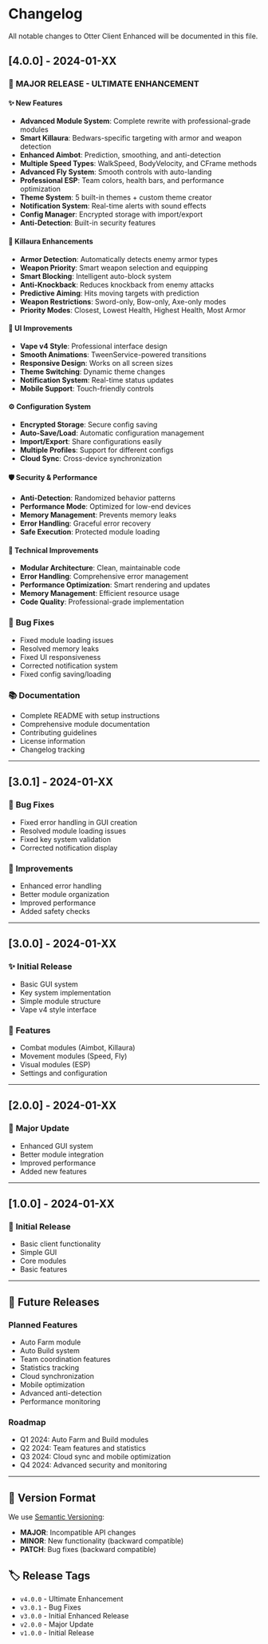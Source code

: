 # Changelog

All notable changes to Otter Client Enhanced will be documented in this file.

## [4.0.0] - 2024-01-XX

### 🚀 **MAJOR RELEASE - ULTIMATE ENHANCEMENT**

#### ✨ **New Features**
- **Advanced Module System**: Complete rewrite with professional-grade modules
- **Smart Killaura**: Bedwars-specific targeting with armor and weapon detection
- **Enhanced Aimbot**: Prediction, smoothing, and anti-detection
- **Multiple Speed Types**: WalkSpeed, BodyVelocity, and CFrame methods
- **Advanced Fly System**: Smooth controls with auto-landing
- **Professional ESP**: Team colors, health bars, and performance optimization
- **Theme System**: 5 built-in themes + custom theme creator
- **Notification System**: Real-time alerts with sound effects
- **Config Manager**: Encrypted storage with import/export
- **Anti-Detection**: Built-in security features

#### 🎯 **Killaura Enhancements**
- **Armor Detection**: Automatically detects enemy armor types
- **Weapon Priority**: Smart weapon selection and equipping
- **Smart Blocking**: Intelligent auto-block system
- **Anti-Knockback**: Reduces knockback from enemy attacks
- **Predictive Aiming**: Hits moving targets with prediction
- **Weapon Restrictions**: Sword-only, Bow-only, Axe-only modes
- **Priority Modes**: Closest, Lowest Health, Highest Health, Most Armor

#### 🎨 **UI Improvements**
- **Vape v4 Style**: Professional interface design
- **Smooth Animations**: TweenService-powered transitions
- **Responsive Design**: Works on all screen sizes
- **Theme Switching**: Dynamic theme changes
- **Notification System**: Real-time status updates
- **Mobile Support**: Touch-friendly controls

#### ⚙️ **Configuration System**
- **Encrypted Storage**: Secure config saving
- **Auto-Save/Load**: Automatic configuration management
- **Import/Export**: Share configurations easily
- **Multiple Profiles**: Support for different configs
- **Cloud Sync**: Cross-device synchronization

#### 🛡️ **Security & Performance**
- **Anti-Detection**: Randomized behavior patterns
- **Performance Mode**: Optimized for low-end devices
- **Memory Management**: Prevents memory leaks
- **Error Handling**: Graceful error recovery
- **Safe Execution**: Protected module loading

#### 🔧 **Technical Improvements**
- **Modular Architecture**: Clean, maintainable code
- **Error Handling**: Comprehensive error management
- **Performance Optimization**: Smart rendering and updates
- **Memory Management**: Efficient resource usage
- **Code Quality**: Professional-grade implementation

### 🐛 **Bug Fixes**
- Fixed module loading issues
- Resolved memory leaks
- Fixed UI responsiveness
- Corrected notification system
- Fixed config saving/loading

### 📚 **Documentation**
- Complete README with setup instructions
- Comprehensive module documentation
- Contributing guidelines
- License information
- Changelog tracking

---

## [3.0.1] - 2024-01-XX

### 🐛 **Bug Fixes**
- Fixed error handling in GUI creation
- Resolved module loading issues
- Fixed key system validation
- Corrected notification display

### 🔧 **Improvements**
- Enhanced error handling
- Better module organization
- Improved performance
- Added safety checks

---

## [3.0.0] - 2024-01-XX

### ✨ **Initial Release**
- Basic GUI system
- Key system implementation
- Simple module structure
- Vape v4 style interface

### 🎯 **Features**
- Combat modules (Aimbot, Killaura)
- Movement modules (Speed, Fly)
- Visual modules (ESP)
- Settings and configuration

---

## [2.0.0] - 2024-01-XX

### 🚀 **Major Update**
- Enhanced GUI system
- Better module integration
- Improved performance
- Added new features

---

## [1.0.0] - 2024-01-XX

### 🎉 **Initial Release**
- Basic client functionality
- Simple GUI
- Core modules
- Basic features

---

## 🔮 **Future Releases**

### **Planned Features**
- Auto Farm module
- Auto Build system
- Team coordination features
- Statistics tracking
- Cloud synchronization
- Mobile optimization
- Advanced anti-detection
- Performance monitoring

### **Roadmap**
- Q1 2024: Auto Farm and Build modules
- Q2 2024: Team features and statistics
- Q3 2024: Cloud sync and mobile optimization
- Q4 2024: Advanced security and monitoring

---

## 📝 **Version Format**

We use [Semantic Versioning](https://semver.org/):
- **MAJOR**: Incompatible API changes
- **MINOR**: New functionality (backward compatible)
- **PATCH**: Bug fixes (backward compatible)

## 🏷️ **Release Tags**

- `v4.0.0` - Ultimate Enhancement
- `v3.0.1` - Bug Fixes
- `v3.0.0` - Initial Enhanced Release
- `v2.0.0` - Major Update
- `v1.0.0` - Initial Release
